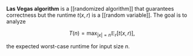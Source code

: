 **Las Vegas algorithm** is a [[randomized algorithm]] that guarantees correctness but the runtime $t(x, r)$ is a [[random variable]]. The goal is to analyze

$$
T(n) = \max_{|x| = n} \mathbb{E}_r\left[t(x, r)\right],
$$

the expected worst-case runtime for input size $n$.